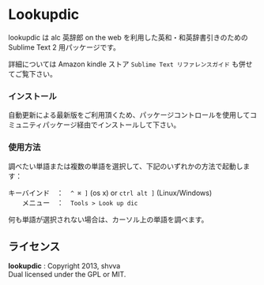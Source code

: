 Lookupdic
=========

lookupdic は alc 英辞郎 on the web を利用した英和・和英辞書引きのための Sublime Text 2 用パッケージです。  

詳細については Amazon kindle ストア `Sublime Text リファレンスガイド` も併せてご覧下さい。  

### インストール

自動更新による最新版をご利用頂くため、パッケージコントロールを使用してコミュニティパッケージ経由でインストールして下さい。  

### 使用方法

調べたい単語または複数の単語を選択して、下記のいずれかの方法で起動します：  

キーバインド　：　`^ ⌘ ]` (os x) or `ctrl alt ]` (Linux/Windows)  
　　メニュー　：　`Tools > Look up dic`  

何も単語が選択されない場合は、カーソル上の単語を調べます。  


## ライセンス

**lookupdic**
:
Copyright 2013, shvva  
Dual licensed under the GPL or MIT.

